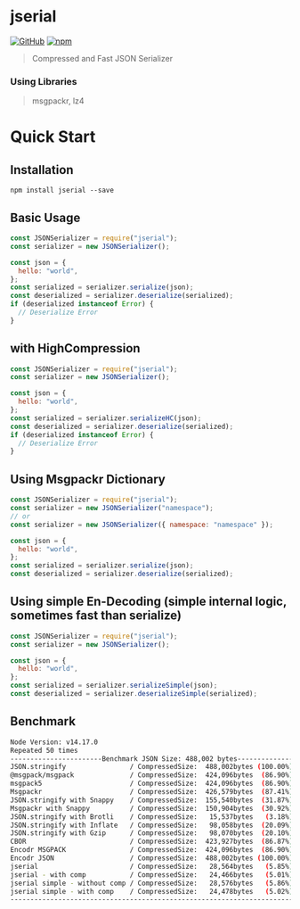 # jserial

[![GitHub](https://img.shields.io/github/license/hojin-jeong/jserial)](https://github.com/hojin-jeong/jserial/blob/master/license.md)
[![npm](https://img.shields.io/npm/v/jserial)](https://badge.fury.io/js/jserial)

> Compressed and Fast JSON Serializer

### Using Libraries

> msgpackr, lz4

# Quick Start

## Installation

```shell
npm install jserial --save
```

## Basic Usage

```javascript
const JSONSerializer = require("jserial");
const serializer = new JSONSerializer();

const json = {
  hello: "world",
};
const serialized = serializer.serialize(json);
const deserialized = serializer.deserialize(serialized);
if (deserialized instanceof Error) {
  // Deserialize Error
}
```

## with HighCompression

```javascript
const JSONSerializer = require("jserial");
const serializer = new JSONSerializer();

const json = {
  hello: "world",
};
const serialized = serializer.serializeHC(json);
const deserialized = serializer.deserialize(serialized);
if (deserialized instanceof Error) {
  // Deserialize Error
}
```

## Using Msgpackr Dictionary

```javascript
const JSONSerializer = require("jserial");
const serializer = new JSONSerializer("namespace");
// or
const serializer = new JSONSerializer({ namespace: "namespace" });

const json = {
  hello: "world",
};
const serialized = serializer.serialize(json);
const deserialized = serializer.deserialize(serialized);
```

## Using simple En-Decoding (simple internal logic, sometimes fast than serialize)

```javascript
const JSONSerializer = require("jserial");
const serializer = new JSONSerializer();

const json = {
  hello: "world",
};
const serialized = serializer.serializeSimple(json);
const deserialized = serializer.deserializeSimple(serialized);
```

## Benchmark

```bash
Node Version: v14.17.0
Repeated 50 times
-----------------------Benchmark JSON Size: 488,002 bytes-----------------------
JSON.stringify                / CompressedSize:  488,002bytes (100.00%), Serialize:   1.86 ms, Deserialize:  1.82 ms
@msgpack/msgpack              / CompressedSize:  424,096bytes  (86.90%), Serialize:    3.3 ms, Deserialize:  5.02 ms
msgpack5                      / CompressedSize:  424,096bytes  (86.90%), Serialize:  21.32 ms, Deserialize: 15.94 ms
Msgpackr                      / CompressedSize:  426,579bytes  (87.41%), Serialize:   1.92 ms, Deserialize:  3.24 ms
JSON.stringify with Snappy    / CompressedSize:  155,540bytes  (31.87%), Serialize:   4.18 ms, Deserialize:  4.04 ms
Msgpackr with Snappy          / CompressedSize:  150,904bytes  (30.92%), Serialize:   2.68 ms, Deserialize:  3.62 ms
JSON.stringify with Brotli    / CompressedSize:   15,537bytes   (3.18%), Serialize: 132.34 ms, Deserialize:  4.56 ms
JSON.stringify with Inflate   / CompressedSize:   98,058bytes  (20.09%), Serialize:  11.62 ms, Deserialize:  4.52 ms
JSON.stringify with Gzip      / CompressedSize:   98,070bytes  (20.10%), Serialize:   11.6 ms, Deserialize:  4.56 ms
CBOR                          / CompressedSize:  423,927bytes  (86.87%), Serialize:  27.48 ms, Deserialize: 62.64 ms
Encodr MSGPACK                / CompressedSize:  424,096bytes  (86.90%), Serialize:   6.46 ms, Deserialize: 13.66 ms
Encodr JSON                   / CompressedSize:  488,002bytes (100.00%), Serialize:   1.88 ms, Deserialize:  1.78 ms
jserial                       / CompressedSize:   28,564bytes   (5.85%), Serialize:      2 ms, Deserialize:  1.36 ms
jserial - with comp           / CompressedSize:   24,466bytes   (5.01%), Serialize:   2.02 ms, Deserialize:  0.66 ms
jserial simple - without comp / CompressedSize:   28,576bytes   (5.86%), Serialize:   1.74 ms, Deserialize:  1.48 ms
jserial simple - with comp    / CompressedSize:   24,478bytes   (5.02%), Serialize:   2.34 ms, Deserialize:  1.42 ms
--------------------------------------------------------------------------------
```
